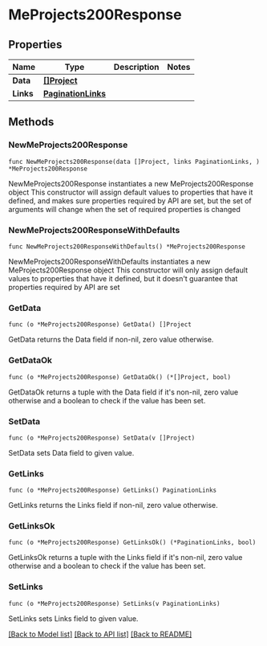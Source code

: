 # MeProjects200Response

## Properties

Name | Type | Description | Notes
------------ | ------------- | ------------- | -------------
**Data** | [**[]Project**](Project.md) |  | 
**Links** | [**PaginationLinks**](PaginationLinks.md) |  | 

## Methods

### NewMeProjects200Response

`func NewMeProjects200Response(data []Project, links PaginationLinks, ) *MeProjects200Response`

NewMeProjects200Response instantiates a new MeProjects200Response object
This constructor will assign default values to properties that have it defined,
and makes sure properties required by API are set, but the set of arguments
will change when the set of required properties is changed

### NewMeProjects200ResponseWithDefaults

`func NewMeProjects200ResponseWithDefaults() *MeProjects200Response`

NewMeProjects200ResponseWithDefaults instantiates a new MeProjects200Response object
This constructor will only assign default values to properties that have it defined,
but it doesn't guarantee that properties required by API are set

### GetData

`func (o *MeProjects200Response) GetData() []Project`

GetData returns the Data field if non-nil, zero value otherwise.

### GetDataOk

`func (o *MeProjects200Response) GetDataOk() (*[]Project, bool)`

GetDataOk returns a tuple with the Data field if it's non-nil, zero value otherwise
and a boolean to check if the value has been set.

### SetData

`func (o *MeProjects200Response) SetData(v []Project)`

SetData sets Data field to given value.


### GetLinks

`func (o *MeProjects200Response) GetLinks() PaginationLinks`

GetLinks returns the Links field if non-nil, zero value otherwise.

### GetLinksOk

`func (o *MeProjects200Response) GetLinksOk() (*PaginationLinks, bool)`

GetLinksOk returns a tuple with the Links field if it's non-nil, zero value otherwise
and a boolean to check if the value has been set.

### SetLinks

`func (o *MeProjects200Response) SetLinks(v PaginationLinks)`

SetLinks sets Links field to given value.



[[Back to Model list]](../README.md#documentation-for-models) [[Back to API list]](../README.md#documentation-for-api-endpoints) [[Back to README]](../README.md)


